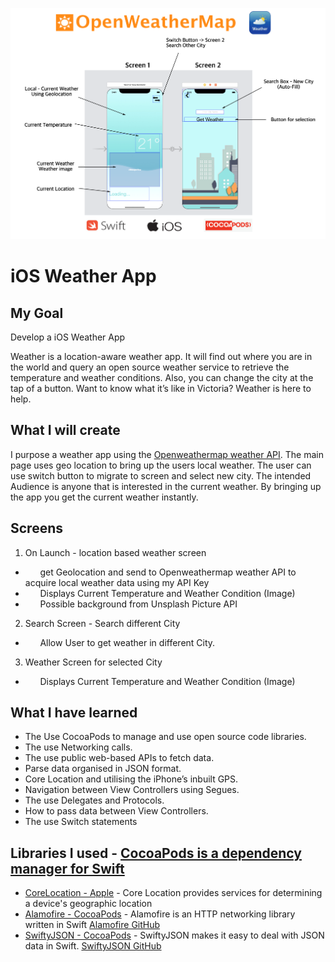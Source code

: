 
![App](App.png)

# iOS Weather App

## My Goal

Develop a iOS Weather App

Weather is a location-aware weather app. It will find out where you are in the world and query an open source weather service to retrieve the temperature and weather conditions. Also, you can change the city at the tap of a button. Want to know what it’s like in Victoria? Weather is here to help. 


## What I will create

I purpose a weather app using the [Openweathermap weather API](https://openweathermap.org/api). The main page uses geo location to bring up the users local weather. The user can use switch button to migrate to screen and select new city. The intended Audience is anyone that is interested in the current
weather. By bringing up the app you get the current weather instantly.

## Screens
1. On Launch - location based weather screen
* &nbsp;&nbsp;&nbsp;&nbsp;&nbsp;&nbsp;get Geolocation and send to Openweathermap weather API to acquire local weather data using my API Key
* &nbsp;&nbsp;&nbsp;&nbsp;&nbsp;&nbsp;Displays Current Temperature and Weather Condition (Image)
* &nbsp;&nbsp;&nbsp;&nbsp;&nbsp;&nbsp;Possible background from Unsplash Picture API
2. Search Screen - Search different City
* &nbsp;&nbsp;&nbsp;&nbsp;&nbsp;&nbsp;Allow User to get weather in different City.
3. Weather Screen for selected City
* &nbsp;&nbsp;&nbsp;&nbsp;&nbsp;&nbsp;Displays Current Temperature and Weather Condition (Image)


## What I have learned

* The Use CocoaPods to manage and use open source code libraries. 
* The use Networking calls.
* The use public web-based APIs to fetch data.
* Parse data organised in JSON format.
* Core Location and utilising the iPhone’s inbuilt GPS. 
* Navigation between View Controllers using Segues.
* The use Delegates and Protocols.
* How to pass data between View Controllers.
* The use Switch statements

## Libraries I used -  [CocoaPods is a dependency manager for Swift](https://cocoapods.org/)

* [CoreLocation - Apple](https://developer.apple.com/documentation/corelocation) - Core Location provides services for determining a device's geographic location
* [Alamofire -  CocoaPods](https://cocoapods.org/pods/Alamofire) - Alamofire is an HTTP networking library written in Swift [Alamofire GitHub](https://github.com/Alamofire/Alamofire)
* [SwiftyJSON -  CocoaPods](https://cocoapods.org/pods/SwiftyJSON) -  SwiftyJSON makes it easy to deal with JSON data in Swift. [SwiftyJSON GitHub](https://github.com/SwiftyJSON/SwiftyJSON)


